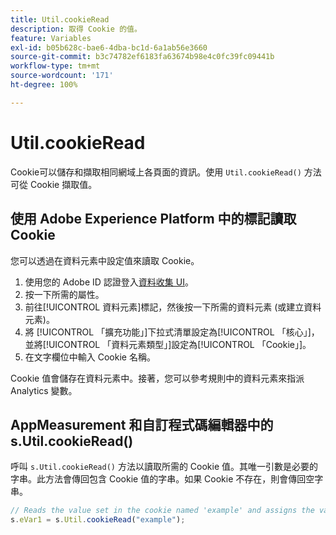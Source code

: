 ```yaml
---
title: Util.cookieRead
description: 取得 Cookie 的值。
feature: Variables
exl-id: b05b628c-bae6-4dba-bc1d-6a1ab56e3660
source-git-commit: b3c74782ef6183fa63674b98e4c0fc39fc09441b
workflow-type: tm+mt
source-wordcount: '171'
ht-degree: 100%

---
```


# Util.cookieRead

Cookie可以儲存和擷取相同網域上各頁面的資訊。使用 `Util.cookieRead()` 方法可從 Cookie 擷取值。

## 使用 Adobe Experience Platform 中的標記讀取 Cookie

您可以透過在資料元素中設定值來讀取 Cookie。

1. 使用您的 Adobe ID 認證登入[資料收集 UI](https://experience.adobe.com/data-collection)。
2. 按一下所需的屬性。
3. 前往[!UICONTROL 資料元素]標記，然後按一下所需的資料元素 (或建立資料元素)。
4. 將 [!UICONTROL 「擴充功能」]下拉式清單設定為[!UICONTROL 「核心」]，並將[!UICONTROL 「資料元素類型」]設定為[!UICONTROL 「Cookie」]。
5. 在文字欄位中輸入 Cookie 名稱。

Cookie 值會儲存在資料元素中。接著，您可以參考規則中的資料元素來指派 Analytics 變數。

## AppMeasurement 和自訂程式碼編輯器中的 s.Util.cookieRead()

呼叫 `s.Util.cookieRead()` 方法以讀取所需的 Cookie 值。其唯一引數是必要的字串。此方法會傳回包含 Cookie 值的字串。如果 Cookie 不存在，則會傳回空字串。

```js
// Reads the value set in the cookie named 'example' and assigns the value to eVar1
s.eVar1 = s.Util.cookieRead("example");
```
